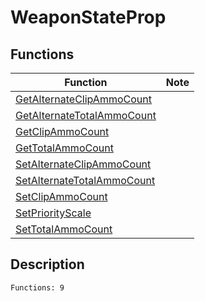 # WeaponStateProp
## Functions
| Function | Note |
|----------|------|
|[GetAlternateClipAmmoCount](GetAlternateClipAmmoCount.md)| |
|[GetAlternateTotalAmmoCount](GetAlternateTotalAmmoCount.md)| |
|[GetClipAmmoCount](GetClipAmmoCount.md)| |
|[GetTotalAmmoCount](GetTotalAmmoCount.md)| |
|[SetAlternateClipAmmoCount](SetAlternateClipAmmoCount.md)| |
|[SetAlternateTotalAmmoCount](SetAlternateTotalAmmoCount.md)| |
|[SetClipAmmoCount](SetClipAmmoCount.md)| |
|[SetPriorityScale](SetPriorityScale.md)| |
|[SetTotalAmmoCount](SetTotalAmmoCount.md)| |
## Description
```
Functions: 9
```